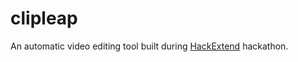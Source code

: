 # clipleap

An automatic video editing tool built during [HackExtend](http://www.hackextend.com/) hackathon.
